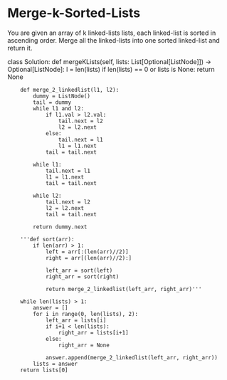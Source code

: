 # Merge-k-Sorted-Lists
You are given an array of k linked-lists lists, each linked-list is sorted in ascending order.  Merge all the linked-lists into one sorted linked-list and return it.

class Solution:
    def mergeKLists(self, lists: List[Optional[ListNode]]) -> Optional[ListNode]:
        l = len(lists)
        if len(lists) == 0 or lists is None:
            return None
        
        def merge_2_linkedlist(l1, l2):
            dummy = ListNode()
            tail = dummy
            while l1 and l2:
                if l1.val > l2.val:
                    tail.next = l2
                    l2 = l2.next
                else:
                    tail.next = l1
                    l1 = l1.next
                tail = tail.next

            while l1:
                tail.next = l1
                l1 = l1.next
                tail = tail.next

            while l2:
                tail.next = l2
                l2 = l2.next
                tail = tail.next

            return dummy.next

        '''def sort(arr):
            if len(arr) > 1:
                left = arr[:(len(arr)//2)]
                right = arr[(len(arr)//2):]

                left_arr = sort(left)
                right_arr = sort(right)

                return merge_2_linkedlist(left_arr, right_arr)'''
                
        while len(lists) > 1:
            answer = []
            for i in range(0, len(lists), 2):
                left_arr = lists[i]
                if i+1 < len(lists):
                    right_arr = lists[i+1]
                else:
                    right_arr = None

                answer.append(merge_2_linkedlist(left_arr, right_arr))
            lists = answer
        return lists[0]
